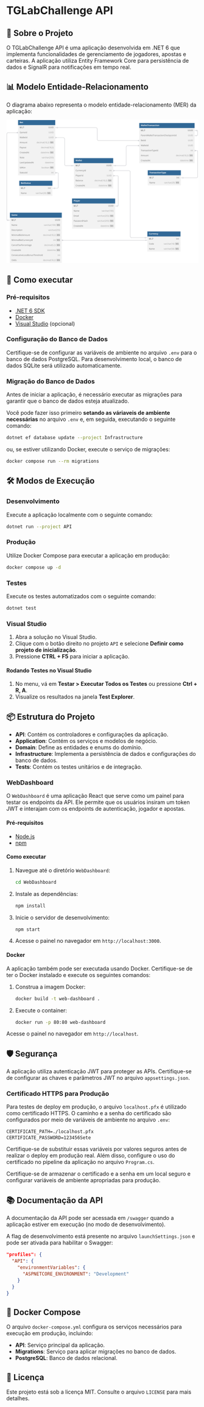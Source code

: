 # TGLabChallenge API

## 📖 Sobre o Projeto

O TGLabChallenge API é uma aplicação desenvolvida em .NET 6 que implementa funcionalidades de gerenciamento de jogadores, apostas e carteiras. A aplicação utiliza Entity Framework Core para persistência de dados e SignalR para notificações em tempo real.

## 📊 Modelo Entidade-Relacionamento

O diagrama abaixo representa o modelo entidade-relacionamento (MER) da aplicação:

![Modelo Entidade-Relacionamento](MER.svg)

## 🚀 Como executar

### Pré-requisitos

- [.NET 6 SDK](https://dotnet.microsoft.com/download/dotnet/6.0)
- [Docker](https://www.docker.com/)
- [Visual Studio](https://visualstudio.microsoft.com/) (opcional)

### Configuração do Banco de Dados

Certifique-se de configurar as variáveis de ambiente no arquivo `.env` para o banco de dados PostgreSQL. Para desenvolvimento local, o banco de dados SQLite será utilizado automaticamente.

### Migração do Banco de Dados

Antes de iniciar a aplicação, é necessário executar as migrações para garantir que o banco de dados esteja atualizado.

Você pode fazer isso primeiro **setando as váriaveis de ambiente necessárias** no arquivo `.env` e, em seguida, executando o seguinte comando:

```bash
dotnet ef database update --project Infrastructure
```

ou, se estiver utilizando Docker, execute o serviço de migrações:

```bash
docker compose run --rm migrations
```

## 🛠️ Modos de Execução

### Desenvolvimento

Execute a aplicação localmente com o seguinte comando:

```bash
dotnet run --project API
```

### Produção

Utilize Docker Compose para executar a aplicação em produção:

```bash
docker compose up -d
```

### Testes

Execute os testes automatizados com o seguinte comando:

```bash
dotnet test
```

### Visual Studio

1. Abra a solução no Visual Studio.
2. Clique com o botão direito no projeto `API` e selecione **Definir como projeto de inicialização**.
3. Pressione **CTRL + F5** para iniciar a aplicação.

#### Rodando Testes no Visual Studio

1. No menu, vá em **Testar > Executar Todos os Testes** ou pressione **Ctrl + R, A**.
2. Visualize os resultados na janela **Test Explorer**.

## 📦 Estrutura do Projeto

- **API**: Contém os controladores e configurações da aplicação.
- **Application**: Contém os serviços e modelos de negócio.
- **Domain**: Define as entidades e enums do domínio.
- **Infrastructure**: Implementa a persistência de dados e configurações do banco de dados.
- **Tests**: Contém os testes unitários e de integração.

### WebDashboard

O `WebDashboard` é uma aplicação React que serve como um painel para testar os endpoints da API. Ele permite que os usuários insiram um token JWT e interajam com os endpoints de autenticação, jogador e apostas.

#### Pré-requisitos

- [Node.js](https://nodejs.org/)
- [npm](https://www.npmjs.com/)

#### Como executar

1. Navegue até o diretório `WebDashboard`:
   ```bash
   cd WebDashboard
   ```

2. Instale as dependências:
   ```bash
   npm install
   ```

3. Inicie o servidor de desenvolvimento:
   ```bash
   npm start
   ```

4. Acesse o painel no navegador em `http://localhost:3000`.

#### Docker

A aplicação também pode ser executada usando Docker. Certifique-se de ter o Docker instalado e execute os seguintes comandos:

1. Construa a imagem Docker:
   ```bash
   docker build -t web-dashboard .
   ```

2. Execute o container:
   ```bash
   docker run -p 80:80 web-dashboard
   ```

Acesse o painel no navegador em `http://localhost`.

## 🛡️ Segurança

A aplicação utiliza autenticação JWT para proteger as APIs. Certifique-se de configurar as chaves e parâmetros JWT no arquivo `appsettings.json`.

### Certificado HTTPS para Produção

Para testes de deploy em produção, o arquivo `localhost.pfx` é utilizado como certificado HTTPS. O caminho e a senha do certificado são configurados por meio de variáveis de ambiente no arquivo `.env`:

```env
CERTIFICATE_PATH=./localhost.pfx
CERTIFICATE_PASSWORD=123456Sete
```

Certifique-se de substituir essas variáveis por valores seguros antes de realizar o deploy em produção real. Além disso, configure o uso do certificado no pipeline da aplicação no arquivo `Program.cs`.

Certifique-se de armazenar o certificado e a senha em um local seguro e configurar variáveis de ambiente apropriadas para produção.

## 📚 Documentação da API

A documentação da API pode ser acessada em `/swagger` quando a aplicação estiver em execução (no modo de desenvolvimento).

A flag de desenvolvimento está presente no arquivo `launchSettings.json` e pode ser ativada para habilitar o Swagger:

```json
"profiles": {
  "API": {
    "environmentVariables": {
      "ASPNETCORE_ENVIRONMENT": "Development"
    }
  }
}
```

## 🐳 Docker Compose

O arquivo `docker-compose.yml` configura os serviços necessários para execução em produção, incluindo:

- **API**: Serviço principal da aplicação.
- **Migrations**: Serviço para aplicar migrações no banco de dados.
- **PostgreSQL**: Banco de dados relacional.

## 📝 Licença

Este projeto está sob a licença MIT. Consulte o arquivo `LICENSE` para mais detalhes.
